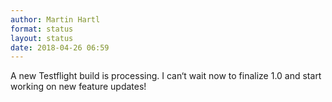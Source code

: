 ```yaml
---
author: Martin Hartl
format: status
layout: status
date: 2018-04-26 06:59
---
```

A new Testflight build is processing. I can‘t wait now to finalize 1.0 and start working on new feature updates!